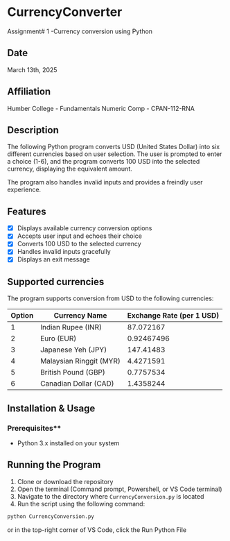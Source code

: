 # CurrencyConverter
Assignment# 1 -Currency conversion using Python

## Date
March 13th, 2025

## Affiliation
Humber College - Fundamentals Numeric Comp - CPAN-112-RNA

## Description
The following Python program converts USD (United States Dollar) into six different currencies based on user selection. The user is prompted to enter a choice (1-6), and the program converts 100 USD into the selected currency, displaying the equivalent amount.

The program also handles invalid inputs and provides a freindly user experience.

## Features
- [x] Displays available currency conversion options
- [x] Accepts user input and echoes their choice
- [x] Converts 100 USD to the selected currency
- [x] Handles invalid inputs gracefully
- [x] Displays an exit message

## Supported currencies
The program supports conversion from USD to the following currencies:

| Option | Currency Name           | Exchange Rate (per 1 USD) |
|--------|-------------------------|---------------------------|
|    1   | Indian Rupee (INR)      | 87.072167                 |
|    2   | Euro (EUR)              | 0.92467496                |
|    3   | Japanese Yeh (JPY)      | 147.41483                 |
|    4   | Malaysian Ringgit (MYR) | 4.4271591                 |
|    5   | British Pound (GBP)     | 0.7757534                 |
|    6   | Canadian Dollar (CAD)   | 1.4358244                 |             

## Installation & Usage

### Prerequisites** 
- Python 3.x installed on your system

## **Running the Program**
1. Clone or download the repository
2. Open the terminal (Command prompt, Powershell, or VS Code terminal)
3. Navigate to the directory where `CurrencyConversion.py` is located
4. Run the script using the following command:

```sh
python CurrencyConversion.py
```

or in the top-right corner of VS Code, click the Run Python File
